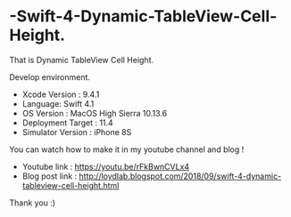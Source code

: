 # -Swift-4-Dynamic-TableView-Cell-Height.

That is Dynamic TableView Cell Height.

Develop environment.

- Xcode Version : 9.4.1
- Language: Swift 4.1
- OS Version : MacOS High Sierra 10.13.6
- Deployment Target : 11.4
- Simulator Version : iPhone 8S

You can watch how to make it in my youtube channel and blog !

- Youtube link : https://youtu.be/rFkBwnCVLx4
- Blog post link : http://loydlab.blogspot.com/2018/09/swift-4-dynamic-tableview-cell-height.html

Thank you :)
